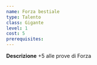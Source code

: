 ```yaml
---
name: Forza bestiale
type: Talento
class: Gigante
level: 1
cost: 5
prerequisites: 
---
```


**Descrizione**
+5 alle prove di Forza